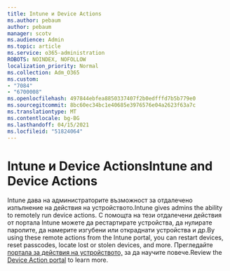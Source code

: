 ```yaml
---
title: Intune и Device Actions
ms.author: pebaum
author: pebaum
manager: scotv
ms.audience: Admin
ms.topic: article
ms.service: o365-administration
ROBOTS: NOINDEX, NOFOLLOW
localization_priority: Normal
ms.collection: Adm_O365
ms.custom:
- "7084"
- "6700008"
ms.openlocfilehash: 497844ebfea8850337407f2b0edfffd7b5b779e0
ms.sourcegitcommit: 8bc60ec34bc1e40685e3976576e04a2623f63a7c
ms.translationtype: MT
ms.contentlocale: bg-BG
ms.lasthandoff: 04/15/2021
ms.locfileid: "51824064"
---
```

# <a name="intune-and-device-actions"></a><span data-ttu-id="b940b-102">Intune и Device Actions</span><span class="sxs-lookup"><span data-stu-id="b940b-102">Intune and Device Actions</span></span>

<span data-ttu-id="b940b-103">Intune дава на администраторите възможност за отдалечено изпълнение на действия на устройството.</span><span class="sxs-lookup"><span data-stu-id="b940b-103">Intune gives admins the ability to remotely run device actions.</span></span> <span data-ttu-id="b940b-104">С помощта на тези отдалечени действия от портала Intune можете да рестартирате устройства, да нулирате паролите, да намерите изгубени или откраднати устройства и др.</span><span class="sxs-lookup"><span data-stu-id="b940b-104">By using these remote actions from the Intune portal, you can restart devices, reset passcodes, locate lost or stolen devices, and more.</span></span> <span data-ttu-id="b940b-105">Прегледайте [портала за действия на устройството,](https://docs.microsoft.com/mem/intune/remote-actions/) за да научите повече.</span><span class="sxs-lookup"><span data-stu-id="b940b-105">Review the [Device Action portal](https://docs.microsoft.com/mem/intune/remote-actions/) to learn more.</span></span>
